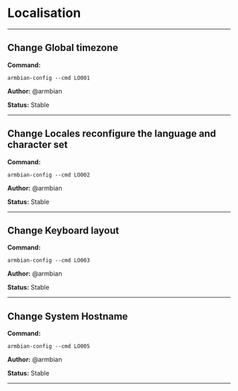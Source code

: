 # Localisation


***

## Change Global timezone
**Command:** 
~~~
armbian-config --cmd LO001
~~~

**Author:** @armbian

**Status:** Stable



***

## Change Locales reconfigure the language and character set
**Command:** 
~~~
armbian-config --cmd LO002
~~~

**Author:** @armbian

**Status:** Stable



***

## Change Keyboard layout
**Command:** 
~~~
armbian-config --cmd LO003
~~~

**Author:** @armbian

**Status:** Stable



***

## Change System Hostname
**Command:** 
~~~
armbian-config --cmd LO005
~~~

**Author:** @armbian

**Status:** Stable



***

